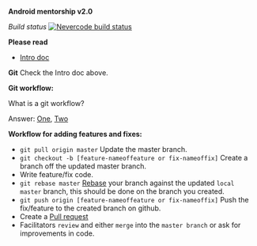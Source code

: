 **Android mentorship v2.0**

*Build status*
[![Nevercode build status](https://app.nevercode.io/api/projects/de98a153-97a2-4eab-9bfe-4ac53d72437e/workflows/0fec983a-5c48-4244-8142-b3deb9ecb520/status_badge.svg?branch=master)](https://app.nevercode.io/#/project/de98a153-97a2-4eab-9bfe-4ac53d72437e/workflow/0fec983a-5c48-4244-8142-b3deb9ecb520/latestBuild?branch=master)

**Please read**
- [Intro doc](https://docs.google.com/document/d/1jJWasAozrD9ulrdzu8bLY6XSc_STlhy2kRsxnubVrZ4/edit?usp=sharing)

**Git**
Check the Intro doc above.

**Git workflow:**

What is a git workflow?

Answer:
[One](https://guides.github.com/introduction/flow/), [Two](http://scottchacon.com/2011/08/31/github-flow.html)

**Workflow for adding features and fixes:**

- `git pull origin master` Update the master branch. 
- `git checkout -b [feature-nameoffeature or fix-nameoffix]` Create a branch off the updated master branch.
- Write feature/fix code.
- `git rebase master` [Rebase](https://www.atlassian.com/git/tutorials/rewriting-history/git-rebase) your branch against the updated `local master` branch, 
this should be done on the branch you created.
- `git push origin [feature-nameoffeature or fix-nameoffix]` Push the fix/feature to the created branch on github.
- Create a [Pull request](https://help.github.com/articles/about-pull-requests/)
- Facilitators `review` and either `merge` into the `master branch` or ask for improvements in code.

